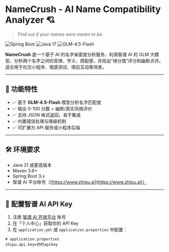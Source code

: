 # NameCrush - AI Name Compatibility Analyzer 💘

> _Find out if your names were meant to be._

![Spring Boot](https://img.shields.io/badge/Spring_Boot-3.x-brightgreen)
![Java 17](https://img.shields.io/badge/Java-17+-blue)
![GLM-4.5-Flash](https://img.shields.io/badge/AI-GLM--4.5--Flash-purple)

**NameCrush** 是一个基于 AI 的名字亲密度分析服务，利用智谱 AI 的 GLM 大模型，分析两个名字之间的音律、字义、搭配感，并给出“缘分值”评分和幽默点评。适合用于社交小程序、情感测试、情侣互动等场景。

---

## 🌟 功能特性

- ✅ 基于 **GLM-4.5-Flash** 模型分析名字匹配度
- ✅ 输出 0-100 分数 + 幽默/真实风格评价
- ✅ 支持 JSON 格式返回，易于集成
- ✅ 内置错误处理与降级机制
- ✅ 可扩展为 API 服务或小程序后端

---

## 🛠️ 环境要求

- Java 21 或更高版本
- Maven 3.6+
- Spring Boot 3.x
- 智谱 AI 平台账号（[https://www.zhipu.ai](https://www.zhipu.ai)）

---

## 🔑 配置智谱 AI API Key

1. 注册 [智谱 AI 开放平台](https://www.zhipu.ai) 账号
2. 在「个人中心」获取你的 API Key
3. 在 `application.yml` 或 `application.properties` 中配置：

```properties
# application.properties
zhipu.api.key=你的apikey

